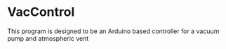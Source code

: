 # VacControl
This program is designed to be an Arduino based controller for a vacuum pump and atmospheric vent
